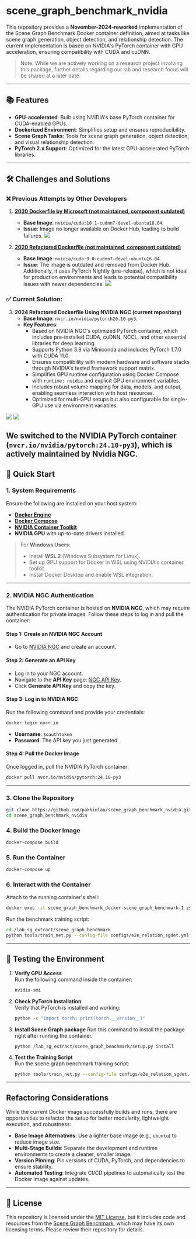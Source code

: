 # scene_graph_benchmark_nvidia

This repository provides a **November-2024-reworked** implementation of the Scene Graph Benchmark Docker container definition, aimed at tasks like scene graph generation, object detection, and relationship detection. The current implementation is based on NVIDIA's PyTorch container with GPU acceleration, ensuring compatibility with CUDA and cuDNN.

> Note: While we are actively working on a research project involving this package, further details regarding our lab and research focus will be shared at a later date.

---

## 📚 Features

- **GPU-accelerated**: Built using NVIDIA's base PyTorch container for CUDA-enabled GPUs.
- **Dockerized Environment**: Simplifies setup and ensures reproducibility.
- **Scene Graph Tasks**: Tools for scene graph generation, object detection, and visual relationship detection.
- **PyTorch 2.x Support**: Optimized for the latest GPU-accelerated PyTorch libraries.

---

## 🛠️ Challenges and Solutions

### ❌ Previous Attempts by Other Developers 

1. **[2020 Dockerfile by Microsoft (not maintained, component outdated)](https://github.com/microsoft/scene_graph_benchmark/blob/main/docker/Dockerfile)**  
   - **Base Image**: `nvidia/cuda:10.1-cudnn7-devel-ubuntu18.04`.  
   - **Issue**: Image no longer available on Docker Hub, leading to build failures.
![](snapshots/microsoft%20result.png)

2. **[2020 Refactored Dockerfile (not maintained, component outdated)](https://github.com/microsoft/scene_graph_benchmark/blob/main/docker/Dockerfile)**  
   - **Base Image**: `nvidia/cuda:9.0-cudnn7-devel-ubuntu16.04`.  
   - **Issue**:  The image is outdated and removed from Docker Hub. Additionally, it uses PyTorch Nightly (pre-release), which is not ideal for production environments and leads to potential compatibility issues with newer dependencies.
![](snapshots/1st%20refactoring%20result.png)

### ✅ Current Solution: 

3. **2024 Refactored Dockerfile Using NVIDIA NGC (current repository)**
   - **Base Image**: `nvcr.io/nvidia/pytorch20.10-py3`.  
   - **Key Features**:  
     - Based on NVIDIA NGC's optimized PyTorch container, which includes pre-installed CUDA, cuDNN, NCCL, and other essential libraries for deep learning.  
     - Supports Python 3.8 via Miniconda and includes PyTorch 1.7.0 with CUDA 11.0.  
     - Ensures compatibility with modern hardware and software stacks through NVIDIA's tested framework support matrix.  
     - Simplifies GPU runtime configuration using Docker Compose with `runtime: nvidia` and explicit GPU environment variables.  
     - Includes robust volume mapping for data, models, and output, enabling seamless interaction with host resources.  
     - Optimized for multi-GPU setups but also configurable for single-GPU use via environment variables.  

![](snapshots/2nd%20refactoring%20result.png)
![](snapshots/2nd%20refactoring%20result2.png)

We switched to the NVIDIA PyTorch container (`nvcr.io/nvidia/pytorch:24.10-py3`), which is actively maintained by Nvidia NGC.
---

## 🚀 Quick Start

### 1. System Requirements

Ensure the following are installed on your host system:

- **[Docker Engine](https://docs.docker.com/engine/install)**  
- **[Docker Compose](https://docs.docker.com/compose/install)**  
- **[NVIDIA Container Toolkit](https://docs.nvidia.com/datacenter/cloud-native/container-toolkit/install-guide.html)**  
- **NVIDIA GPU** with up-to-date drivers installed.  

> For **Windows Users**:  
> - Install **WSL 2** (Windows Subsystem for Linux).  
> - Set up GPU support for Docker in WSL using NVIDIA's container toolkit.  
> - Install Docker Desktop and enable WSL integration.

---

### 2. NVIDIA NGC Authentication

The NVIDIA PyTorch container is hosted on **NVIDIA NGC**, which may require authentication for private images. Follow these steps to log in and pull the container:

#### Step 1: Create an NVIDIA NGC Account
- Go to [NVIDIA NGC](https://ngc.nvidia.com/signup) and create an account.

#### Step 2: Generate an API Key
- Log in to your NGC account.
- Navigate to the **API Key** page: [NGC API Key](https://ngc.nvidia.com/setup/api-key).
- Click **Generate API Key** and copy the key.

#### Step 3: Log in to NVIDIA NGC
Run the following command and provide your credentials:
```bash
docker login nvcr.io
```
- **Username**: `$oauthtoken`  
- **Password**: The API key you just generated.

#### Step 4: Pull the Docker Image
Once logged in, pull the NVIDIA PyTorch container:
```bash
docker pull nvcr.io/nvidia/pytorch:24.10-py3
```

---

### 3. Clone the Repository

```bash
git clone https://github.com/pakkinlau/scene_graph_benchmark_nvidia.git
cd scene_graph_benchmark_nvidia
```

### 4. Build the Docker Image

```bash
docker-compose build
```

### 5. Run the Container

```bash
docker-compose up
```

### 6. Interact with the Container

Attach to the running container's shell:
```bash
docker exec -it scene_graph_benchmark_docker-scene_graph_benchmark-1 zsh
```

Run the benchmark training script:
```bash
cd /lab_sg_extract/scene_graph_benchmark
python tools/train_net.py --config-file configs/e2e_relation_sgdet.yml
```

---

## 🧪 Testing the Environment

1. **Verify GPU Access**  
   Run the following command inside the container:
   ```bash
   nvidia-smi
   ```

2. **Check PyTorch Installation**  
   Verify that PyTorch is installed and working:
   ```bash
   python -c "import torch; print(torch.__version__)"
   ```

3. **Install Scene Graph package**
   Run this command to install the package right after running the container.
   ```
   python /lab_sg_extract/scene_graph_benchmark/setup.py install
   ```

5. **Test the Training Script**  
   Run the scene graph benchmark training script:
   ```bash
   python tools/train_net.py --config-file configs/e2e_relation_sgdet.yml
   ```

---

## Refactoring Considerations

While the current Docker image successfully builds and runs, there are opportunities to refactor the setup for better modularity, lightweight execution, and robustness:

- **Base Image Alternatives**: Use a lighter base image (e.g., `ubuntu`) to reduce image size.  
- **Multi-Stage Builds**: Separate the development and runtime environments to create a cleaner, smaller image.  
- **Version Pinning**: Pin versions of CUDA, PyTorch, and dependencies to ensure stability.  
- **Automated Testing**: Integrate CI/CD pipelines to automatically test the Docker image against updates.  

---

## 📝 License

This repository is licensed under the [MIT License](LICENSE), but it includes code and resources from the [Scene Graph Benchmark](https://github.com/microsoft/scene_graph_benchmark), which may have its own licensing terms. Please review their repository for details.

